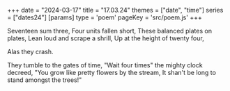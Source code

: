 +++
date = "2024-03-17"
title = "17.03.24"
themes = ["date", "time"]
series = ["dates24"]
[params]
  type = 'poem'
  pageKey = 'src/poem.js'
+++

Seventeen sum three,
Four units fallen short,
These balanced plates on plates,
Lean loud and scrape a shrill,
Up at the height of twenty four,

Alas 
  they 
    crash.

They tumble to the gates of time,
"Wait four times" the mighty clock decreed,
"You grow like pretty flowers by the stream,
It shan't be long to stand amongst the trees!"
